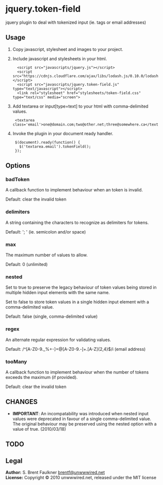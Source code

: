 # jquery.token-field

jquery plugin to deal with tokenized input (ie. tags or email addresses)

## Usage

1. Copy javascript, stylesheet and images to your project.

2. Include javascript and stylesheets in your html.

		 <script src="javascripts/jquery.js"></script>
		 <script src="https://cdnjs.cloudflare.com/ajax/libs/lodash.js/0.10.0/lodash.min.js"></script>
		 <script src="javascripts/jquery.token-field.js" type="text/javascript"></script>
		 <link rel="stylesheet" href="stylesheets/token-field.css" type="text/css" media="screen">

3. Add textarea or input[type=text] to your html with comma-delimited values.

        <textarea class='email'>one@domain.com;two@other.net;three@somewhere.ca</textarea>

4. Invoke the plugin in your document ready handler.

        $(document).ready(function() {
          $('textarea.email').tokenField();
        });

## Options

### badToken
A callback function to implement behaviour when an token is invalid.

Default: clear the invalid token

### delimiters
A string containing the characters to recognize as delimiters for tokens.

Default: '; ' (ie. semicolon and/or space)

### max
The maximum number of values to allow.

Default: 0 (unlimited)

### nested
Set to true to preserve the legacy behaviour of token values being stored in multiple hidden
input elements with the same name.

Set to false to store token values in a single hidden input element with a comma-delimited value.

Default: false (single, comma-delimited value)

### regex
An alternate regular expression for validating values.

Default: /^[A-Z0-9._%+-]+@[A-Z0-9.-]+\.[A-Z]{2,4}$/i (email address)

### tooMany
A callback function to implement behaviour when the number of tokens exceeds the maximum (if provided).

Default: clear the invalid token

## CHANGES

* __IMPORTANT__: An incompatability was introduced when nested input values were deprecated
  in favour of a single comma-delimited value. The original behaviour may be preserved using
  the nested option with a value of true. (2010/03/18)

## TODO

## Legal

**Author:** S. Brent Faulkner <brentf@unwwwired.net>  
**License:** Copyright &copy; 2010 unwwwired.net, released under the MIT license